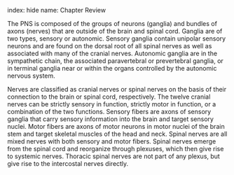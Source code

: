 index: hide
name: Chapter Review

The PNS is composed of the groups of neurons (ganglia) and bundles of axons (nerves) that are outside of the brain and spinal cord. Ganglia are of two types, sensory or autonomic. Sensory ganglia contain unipolar sensory neurons and are found on the dorsal root of all spinal nerves as well as associated with many of the cranial nerves. Autonomic ganglia are in the sympathetic chain, the associated paravertebral or prevertebral ganglia, or in terminal ganglia near or within the organs controlled by the autonomic nervous system.

Nerves are classified as cranial nerves or spinal nerves on the basis of their connection to the brain or spinal cord, respectively. The twelve cranial nerves can be strictly sensory in function, strictly motor in function, or a combination of the two functions. Sensory fibers are axons of sensory ganglia that carry sensory information into the brain and target sensory nuclei. Motor fibers are axons of motor neurons in motor nuclei of the brain stem and target skeletal muscles of the head and neck. Spinal nerves are all mixed nerves with both sensory and motor fibers. Spinal nerves emerge from the spinal cord and reorganize through plexuses, which then give rise to systemic nerves. Thoracic spinal nerves are not part of any plexus, but give rise to the intercostal nerves directly.
